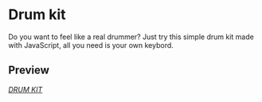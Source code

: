 
# Drum kit

Do you want to feel like a real drummer? Just try this simple drum kit made with JavaScript, all you need is your own keybord.

## Preview

[*DRUM KIT*](https://marizawi.github.io/drum-kit/)

<!-- Links -->
[website]: https://marizawi.github.io/drum-kit/

